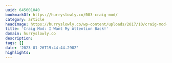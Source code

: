 ```yaml
---
uuid: 645601040
bookmarkOf: https://hurryslowly.co/003-craig-mod/
category: article
headImage: https://hurryslowly.co/wp-content/uploads/2017/10/craig-mod-1200.jpg
title: 'Craig Mod: I Want My Attention Back!'
domain: hurryslowly.co
description:
tags: []
date: '2023-01-26T19:44:44.298Z'
highlights:
---
```




